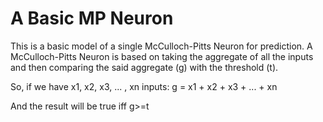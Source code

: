 # A Basic MP Neuron
This is a basic model of a single McCulloch-Pitts Neuron for prediction.
A McCulloch-Pitts Neuron is based on taking the aggregate of all the inputs and then comparing the said aggregate (g) with the threshold (t).

So, if we have x1, x2, x3, ... , xn inputs:
g = x1 + x2 + x3 + ... + xn

And the result will be true iff g>=t

